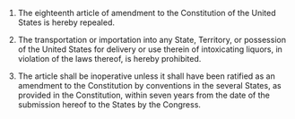 1. The eighteenth article of amendment to the Constitution of the United States is hereby repealed.

2. The transportation or importation into any State, Territory, or possession of the United States for delivery or use therein of intoxicating liquors, in violation of the laws thereof, is hereby prohibited.

3. The article shall be inoperative unless it shall have been ratified as an amendment to the Constitution by conventions in the several States, as provided in the Constitution, within seven years from the date of the submission hereof to the States by the Congress.

